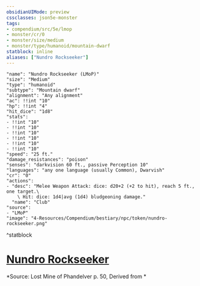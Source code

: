 ```yaml
---
obsidianUIMode: preview
cssclasses: json5e-monster
tags:
- compendium/src/5e/lmop
- monster/cr/0
- monster/size/medium
- monster/type/humanoid/mountain-dwarf
statblock: inline
aliases: ["Nundro Rockseeker"]
---
```

```statblock
"name": "Nundro Rockseeker (LMoP)"
"size": "Medium"
"type": "humanoid"
"subtype": "Mountain dwarf"
"alignment": "Any alignment"
"ac": !!int "10"
"hp": !!int "4"
"hit_dice": "1d8"
"stats":
- !!int "10"
- !!int "10"
- !!int "10"
- !!int "10"
- !!int "10"
- !!int "10"
"speed": "25 ft."
"damage_resistances": "poison"
"senses": "darkvision 60 ft., passive Perception 10"
"languages": "any one language (usually Common), Dwarvish"
"cr": "0"
"actions":
- "desc": "Melee Weapon Attack: dice: d20+2 (+2 to hit), reach 5 ft., one target.\
    \ Hit: dice: 1d4|avg (1d4) bludgeoning damage."
  "name": "Club"
"source":
- "LMoP"
"image": "4-Resources/Compendium/bestiary/npc/token/nundro-rockseeker.png"
```
^statblock
# [Nundro Rockseeker](4-Resources/Compendium/bestiary/npc/nundro-rockseeker-lmop.md)
*Source: Lost Mine of Phandelver p. 50, Derived from *